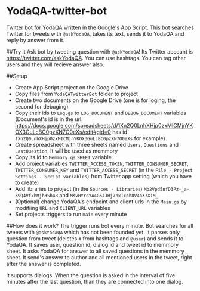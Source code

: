 # YodaQA-twitter-bot
Twitter bot for YodaQA written in the Google's App Script. This bot searches Twitter for tweets with ``@askYodaQA``, takes its text, sends it to YodaQA and reply by answer from it.

##Try it
Ask bot by tweeting question with ``@askYodaQA``! Its Twitter account is https://twitter.com/askYodaQA.
You can use hashtags. You can tag other users and they will recieve answer also.

##Setup
* Create App Script project on the Google Drive
* Copy files from ``YodaQATwitterBot`` folder to project
* Create two documents on the Google Drive (one is for loging, the second for debuging)
* Copy their ids to ``Log.gs`` to ``LOG_DOCUMENT`` and ``DEBUG_DOCUMENT`` variables (Document's id is in the url. https://docs.google.com/spreadsheets/d/1Xn2Q0LnhXHjp0zxMICMjnYKOX3GuLcBC0pzXN7O0eXs/edit#gid=0 has id ``1Xn2Q0LnhXHjp0zxMICMjnYKOX3GuLcBC0pzXN7O0eXs`` for example)
* Create spreadsheet with three sheets named ``Users``, ``Questions`` and ``LastQuestion``. It will be used as memmory
* Copy its id to ``Memmory.gs`` ``SHEET`` variable
* Add project variables ``TWITTER_ACCESS_TOKEN``, ``TWITTER_CONSUMER_SECRET``, ``TWITTER_CONSUMER_KEY`` and ``TWITTER_ACCESS_SECRET`` (in the ``File - Project Settings - Script variables``) from Twitter app setting (which you have to create)
* Add libraries to project (in the ``Sources - Libraries``) ``Mb2Vpd5nfD3Pz-_a-39Q4VfxhMjh3Sh48`` and ``MKvHYYdYA4G5JJHj7hxIcoh8V4oX7X1M_``
* (Optional) change YodaQA's endpoint and client urls in the ``Main.gs`` by modifiing ``URL`` and ``CLIENT_URL`` variables
* Set projects triggers to run ``main`` every minute

##How does it work?
The trigger runs bot every minute. Bot searches for all tweets with ``@askYodaQA`` which has not been founded yet. It parses only question from tweet (deletes ``#`` from hashtags and ``@user``) and sends it to YodaQA. It saves user, question id, dialog id and tweet id to memmory sheet. It asks YodaQA for answer to all saved questions in the memmory sheet. It send's answer to author and all mentioned users in the tweet, right after the answer is completed.

It supports dialogs. When the question is asked in the interval of five minutes after the last question, than they are connected into one dialog.
